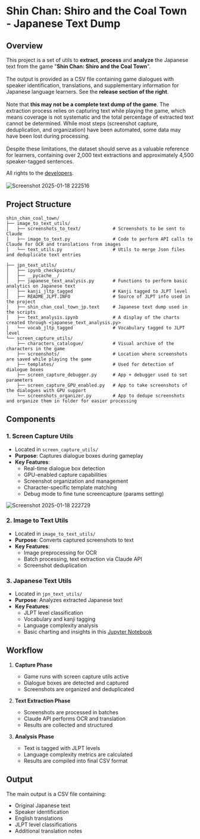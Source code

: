 # Shin Chan: Shiro and the Coal Town - Japanese Text Dump

## Overview
This project is a set of utils to **extract**, **process** and **analyze** the Japanese text from the game "**Shin Chan: Shiro and the Coal Town**". 
<br /><br />The output is provided as a CSV file containing game dialogues with speaker identification, translations, and supplementary information for Japanese language learners. See the **release section of the right**.
<br /><br />Note that **this may not be a complete text dump of the game**. The extraction process relies on capturing text while playing the game, which means coverage is not systematic and the total percentage of extracted text cannot be determined. While most steps (screenshot capture, deduplication, and organization) have been automated, some data may have been lost during processing.
<br /><br />Despite these limitations, the dataset should serve as a valuable reference for learners, containing over 2,000 text extractions and approximately 4,500 speaker-tagged sentences.

All rights to the [developers](https://game.neoscorp.jp/shinchan_coaltown/index_en.html).
<br /><br />![Screenshot 2025-01-18 222516](https://github.com/user-attachments/assets/53180745-574d-4ce1-a2e5-ed75a089483d)

## Project Structure
```
shin_chan_coal_town/
├── image_to_text_utils/ 
│   ├── screenshots_to_text/            # Screenshots to be sent to Claude
│   ├── image_to_text.py                # Code to perform API calls to Claude for OCR and translations from images
│   └── text_utils.py                   # Utils to merge Json files and deduplicate text entries

├── jpn_text_utils/
│   ├── ipynb_checkpoints/
│   ├── __pycache__/
│   ├── japanese_text_analysis.py       # Functions to perform basic analytics on Japanese text
│   ├── kanji_jltp_tagged               # Kanji tagged to JLPT level
│   ├── README_JLPT.INFO                # Source of JLPT info used in the project
│   ├── shin_chan_coal_town_jp.text     # Japanese text dump used in the scripts
│   ├── text_analysis.ipynb             # A display of the charts created through <japanese_text_analysis.py>
│   └── vocab_jltp_tagged               # Vocabulary tagged to JLPT level
└── screen_capture_utils/
    ├── characters_catalogue/           # Visual archive of the characters in the game
    ├── screenshots/                    # Location where screenshots are saved while playing the game
    ├── templates/                      # Used for detection of dialogue boxes
    ├── screen_capture_debugger.py      # App + debugger used to set parameters
    ├── screen_capture_GPU_enabled.py   # App to take screenshots of the dialogues with GPU support
    └── screenshots_organizer.py        # App to dedupe screenshots and organize them in folder for easier processing
```

## Components

### 1. Screen Capture Utils
- Located in `screen_capture_utils/`
- **Purpose**: Captures dialogue boxes during gameplay
- **Key Features**:
  - Real-time dialogue box detection
  - GPU-enabled capture capabilities
  - Screenshot organization and management
  - Character-specific template matching
  - Debug mode to fine tune screencapture (params setting)

![Screenshot 2025-01-18 222729](https://github.com/user-attachments/assets/7788d39c-6352-4f9f-b47f-3b74bb747a6a)


### 2. Image to Text Utils
- Located in `image_to_text_utils/`
- **Purpose**: Converts captured screenshots to text
- **Key Features**:
  - Image preprocessing for OCR
  - Batch processing, text extraction via Claude API
  - Screenshot deduplication

### 3. Japanese Text Utils
- Located in `jpn_text_utils/`
- **Purpose**: Analyzes extracted Japanese text
- **Key Features**:
  - JLPT level classification
  - Vocabulary and kanji tagging
  - Language complexity analysis
  - Basic charting and insights in this [Jupyter Notebook](https://github.com/andrebvq/shin_chan_coal_town/blob/main/jpn_text_utils/text_analysis.ipynb)

## Workflow
1. **Capture Phase**
   - Game runs with screen capture utils active
   - Dialogue boxes are detected and captured
   - Screenshots are organized and deduplicated

2. **Text Extraction Phase**
   - Screenshots are processed in batches
   - Claude API performs OCR and translation
   - Results are collected and structured

3. **Analysis Phase**
   - Text is tagged with JLPT levels
   - Language complexity metrics are calculated
   - Results are compiled into final CSV format

## Output
The main output is a CSV file containing:
- Original Japanese text
- Speaker identification
- English translations
- JLPT level classifications
- Additional translation notes
